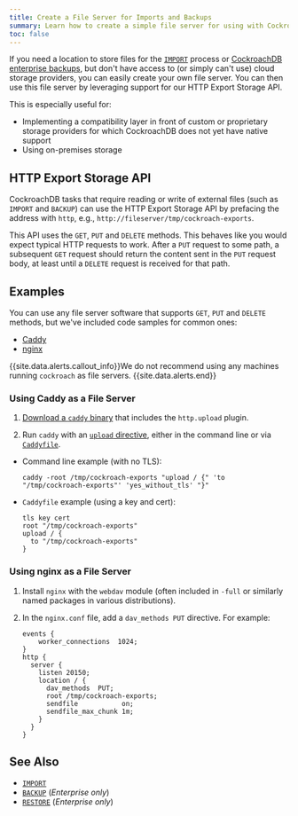 ```yaml
---
title: Create a File Server for Imports and Backups
summary: Learn how to create a simple file server for using with CockroachDB IMPORT and BACKUP
toc: false
---
```


If you need a location to store files for the [`IMPORT`](import.html) process or [CockroachDB enterprise backups](backup.html), but don't have access to (or simply can't use) cloud storage providers, you can easily create your own file server. You can then use this file server by leveraging support for our HTTP Export Storage API.

This is especially useful for:

- Implementing a compatibility layer in front of custom or proprietary storage providers for which CockroachDB does not yet have native support
- Using on-premises storage

<div id="toc"></div>

## HTTP Export Storage API

CockroachDB tasks that require reading or write of external files (such as `IMPORT` and `BACKUP`) can use the HTTP Export Storage API by prefacing the address with `http`, e.g., `http://fileserver/tmp/cockroach-exports`.

This API uses the `GET`, `PUT` and `DELETE` methods. This behaves like you would expect typical HTTP requests to work. After a `PUT` request to some path, a subsequent `GET` request should return the content sent in the `PUT` request body, at least until a `DELETE` request is received for that path.

## Examples

You can use any file server software that supports `GET`, `PUT` and `DELETE` methods, but we've included code samples for common ones:

- [Caddy](#using-caddy-as-a-file-server)
- [nginx](#using-nginx-as-a-file-server)

{{site.data.alerts.callout_info}}We do not recommend using any machines running <code>cockroach</code> as file servers. {{site.data.alerts.end}}

### Using Caddy as a File Server

1. [Download a `caddy` binary](https://caddyserver.com/download) that includes the `http.upload` plugin.

2. Run `caddy` with an [`upload` directive](https://caddyserver.com/docs/http.upload), either in the command line or via [`Caddyfile`](https://caddyserver.com/docs/caddyfile).
  - Command line example (with no TLS):

    ~~~ shell
    caddy -root /tmp/cockroach-exports "upload / {" 'to "/tmp/cockroach-exports"' 'yes_without_tls' "}"
    ~~~
  - `Caddyfile` example (using a key and cert):

    ~~~ shell
    tls key cert
    root "/tmp/cockroach-exports"
    upload / {
      to "/tmp/cockroach-exports"
    }
    ~~~

### Using nginx as a File Server

1. Install `nginx` with the `webdav` module (often included in `-full` or similarly named packages in various distributions). 

2. In the `nginx.conf` file, add a `dav_methods PUT` directive. For example:

    ~~~ nginx
    events {
        worker_connections  1024;
    }
    http {
      server {
        listen 20150;
        location / {
          dav_methods  PUT;
          root /tmp/cockroach-exports;
          sendfile           on;
          sendfile_max_chunk 1m;
        }
      }
    }
    ~~~

## See Also

- [`IMPORT`](import.html)
- [`BACKUP`](backup.html) (*Enterprise only*)
- [`RESTORE`](restore.html) (*Enterprise only*)
